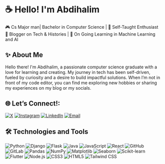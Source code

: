 # ☕ Hello! I'm Abdihalim

🎮 Cs Major man| Bachelor in Computer Science | 🚀 Self-Taught Enthusiast  
🎨 Blogger on Tech & Histories | 📱 On Going Learning in Machine Learning and AI

## ✨ About Me
Hello there! I'm Abdihalim, a passionate computer science graduate with a love for learning and creating. My journey in tech has been self-driven, fueled by curiosity and a desire to build impactful solutions. When I’m not in front of my code editor, you can find me exploring new hobbies or sharing my experiences on my blog or my socials.

## 🌐 Let’s Connect!:
[![X](https://img.shields.io/badge/X-black.svg?logo=X&logoColor=white)](https://x.com/abdihalimb) 
[![Instagram](https://img.shields.io/badge/Instagram-%23E4405F.svg?logo=Instagram&logoColor=white)](https://www.instagram.com/ina___sheekh_barkhad) 
[![LinkedIn](https://img.shields.io/badge/LinkedIn-%230077B5.svg?logo=linkedin&logoColor=white)](https://www.linkedin.com/in/abdihalim-sheikbarket) 
[![Email](https://img.shields.io/badge/Email-%23D14836.svg?logo=gmail&logoColor=white)](mailto:cabdooo19@gmail.com)

## 🛠 Technologies and Tools
![Python](https://img.shields.io/badge/-Python-3776AB?style=flat-square&logo=python&logoColor=ffffff)
![Django](https://img.shields.io/badge/-Django-092E20?style=flat-square&logo=django&logoColor=ffffff)
![Flask](https://img.shields.io/badge/-Flask-000000?style=flat-square&logo=flask&logoColor=ffffff)
![Java](https://img.shields.io/badge/-Java-007396?style=flat-square&logo=java&logoColor=ffffff)
![JavaScript](https://img.shields.io/badge/-JavaScript-F7DF1E?style=flat-square&logo=javascript&logoColor=000000)
![React](https://img.shields.io/badge/-React-61DAFB?style=flat-square&logo=react&logoColor=000000)
![GitHub](https://img.shields.io/badge/-GitHub-181717?style=flat-square&logo=github&logoColor=ffffff)
![GitLab](https://img.shields.io/badge/-GitLab-FCA121?style=flat-square&logo=gitlab&logoColor=ffffff)
![Pandas](https://img.shields.io/badge/-Pandas-150458?style=flat-square&logo=pandas&logoColor=ffffff)
![NumPy](https://img.shields.io/badge/-NumPy-013243?style=flat-square&logo=numpy&logoColor=ffffff)
![Matplotlib](https://img.shields.io/badge/-Matplotlib-003b57?style=flat-square&logo=matplotlib&logoColor=ffffff)
![Seaborn](https://img.shields.io/badge/-Seaborn-3f4b9e?style=flat-square&logo=seaborn&logoColor=ffffff)
![Scikit-learn](https://img.shields.io/badge/-Scikit--learn-F7931E?style=flat-square&logo=scikit-learn&logoColor=ffffff)
![Flutter](https://img.shields.io/badge/-Flutter-02569B?style=flat-square&logo=flutter&logoColor=ffffff)
![Node.js](https://img.shields.io/badge/-Node.js-339933?style=flat-square&logo=nodedotjs&logoColor=ffffff)
![CSS3](https://img.shields.io/badge/-CSS3-1572B6?style=flat-square&logo=css3&logoColor=ffffff)
![HTML5](https://img.shields.io/badge/-HTML5-E34F26?style=flat-square&logo=html5&logoColor=ffffff)
![Tailwind CSS](https://img.shields.io/badge/-Tailwind%20CSS-06B6D4?style=flat-square&logo=tailwind-css&logoColor=ffffff)

